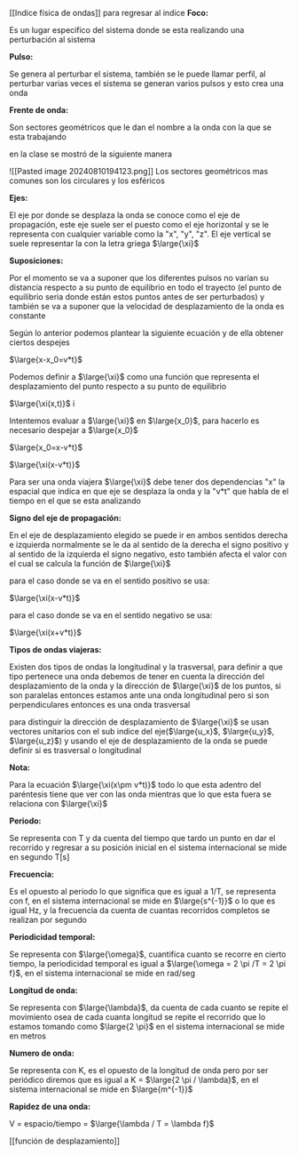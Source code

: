 [[Indice física de ondas]] para regresar al indice 
<b>Foco:</b>

Es un lugar especifico del sistema donde se esta realizando una perturbación al sistema 

<b>Pulso:</b>

Se genera al perturbar el sistema, también se le puede llamar perfil, al perturbar varias veces el sistema se generan varios pulsos y esto crea una onda 

<b>Frente de onda:</b>

Son sectores geométricos que le dan el nombre a la onda con la que se esta trabajando 

en la clase se mostró de la siguiente manera 

![[Pasted image 20240810194123.png]]
Los sectores geométricos mas comunes son los circulares y los esféricos 

<b>Ejes:</b>

El eje por donde se desplaza la onda se conoce como el eje de propagación, este eje suele
ser el puesto como el eje horizontal y se le representa con cualquier variable como la "x",
"y", "z". El eje vertical se suele representar la con la letra griega $\large{\xi}$   

<b>Suposiciones:</b>

Por el momento se va a suponer que los diferentes pulsos no varían su distancia
respecto a su punto de equilibrio en todo el trayecto (el punto de equilibrio seria
donde están estos puntos antes de ser perturbados) y también se va a suponer que
la velocidad de desplazamiento de la onda es constante 

Según lo anterior podemos plantear la siguiente ecuación y de ella obtener ciertos despejes 

$\large{x-x_0=v*t}$ 

Podemos definir a $\large{\xi}$ como una función que representa el desplazamiento del punto
respecto a su punto de equilibrio 

$\large{\xi(x,t)}$ i

Intentemos evaluar a $\large{\xi}$ en $\large{x_0}$, para hacerlo es necesario despejar a $\large{x_0}$ 

$\large{x_0=x-v*t}$ 

$\large{\xi(x-v*t)}$

Para ser una onda viajera $\large{\xi}$ debe tener dos dependencias "x" la espacial que indica
en que eje se desplaza la onda y la "v*t" que habla de el tiempo en el que se esta analizando

<b> Signo del eje de propagación:</b>

En el eje de desplazamiento elegido se puede ir en ambos sentidos derecha e 
izquierda normalmente se le da al sentido de la derecha el signo positivo y al 
sentido de la izquierda el signo negativo, esto también afecta el valor con el cual se 
calcula la función de $\large{\xi}$

para el caso donde se va en el sentido positivo se usa:

$\large{\xi(x-v*t)}$

para el caso donde se va en el sentido negativo se usa:

$\large{\xi(x+v*t)}$

<b>Tipos de ondas viajeras:</b>

Existen dos tipos de ondas la longitudinal y la trasversal, para definir a que tipo 
pertenece una onda debemos de tener en cuenta la dirección del desplazamiento de 
la onda y la dirección de $\large{\xi}$ de los puntos, si son paralelas entonces estamos ante una 
onda longitudinal pero si son perpendiculares entonces es una onda trasversal 

para distinguir la dirección de desplazamiento de $\large{\xi}$ se usan vectores unitarios con el
 sub indice del eje($\large{u_x}$, $\large{u_y}$, $\large{u_z}$) y usando el eje de desplazamiento de la onda se puede 
 definir si es trasversal o longitudinal  

<b>Nota:</b>

Para la ecuación $\large{\xi(x\pm v*t)}$ todo lo que esta adentro del paréntesis tiene que ver 
con las onda mientras que lo que esta fuera se relaciona con $\large{\xi}$ 

<b>Periodo:</b>

Se representa con T y da cuenta del tiempo que tardo un punto en dar el recorrido y 
regresar a su posición inicial en el sistema internacional se mide en segundo T[s]

<b>Frecuencia:</b>

Es el opuesto al periodo lo que significa que es igual a 1/T, se representa con f, en el
 sistema internacional se mide en $\large{s^{-1}}$ o lo que es igual Hz, y la frecuencia da cuenta 
 de cuantas recorridos completos se realizan por segundo 

<b>Periodicidad temporal:</b>

Se representa con $\large{\omega}$, cuantifica cuanto se recorre en cierto tiempo, la periodicidad 
temporal es igual a $\large{\omega = 2 \pi /T = 2 \pi f}$, en el sistema internacional se mide en rad/seg

<b>Longitud de onda:</b>

Se representa con $\large{\lambda}$, da cuenta de cada cuanto se repite el movimiento osea de 
cada cuanta longitud se repite el recorrido que lo estamos tomando como $\large{2 \pi}$  en 
el sistema internacional se mide en metros 

<b>Numero de onda:</b>

Se representa con K, es el opuesto de la longitud de onda pero por ser periódico 
diremos que es igual a K =  $\large{2 \pi / \lambda}$, en el sistema internacional se mide en $\large{m^{-1}}$ 

<b>Rapidez de una onda:</b>

V = espacio/tiempo = $\large{\lambda / T = \lambda f}$ 

[[función de desplazamiento]]